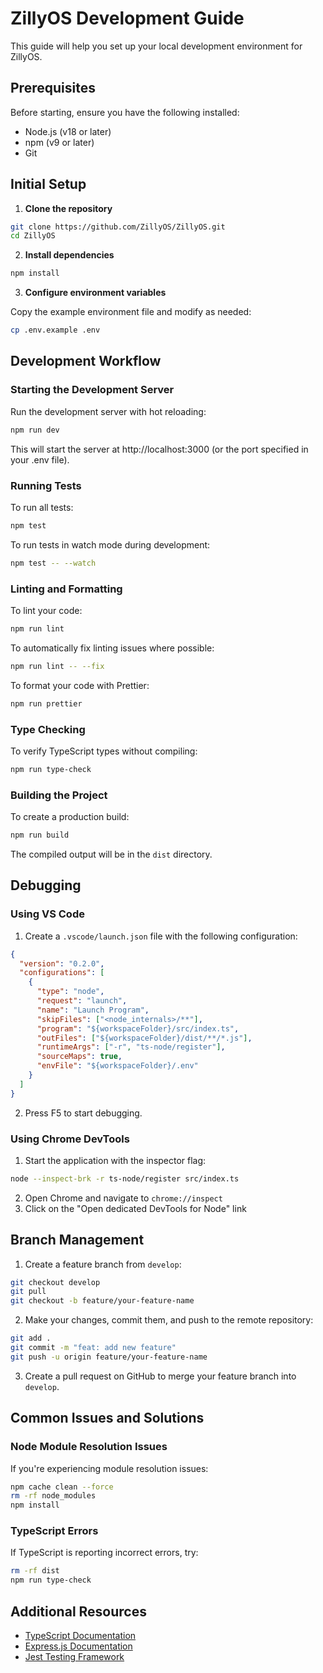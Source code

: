 # ZillyOS Development Guide

This guide will help you set up your local development environment for ZillyOS.

## Prerequisites

Before starting, ensure you have the following installed:

- Node.js (v18 or later)
- npm (v9 or later)
- Git

## Initial Setup

1. **Clone the repository**

```bash
git clone https://github.com/ZillyOS/ZillyOS.git
cd ZillyOS
```

2. **Install dependencies**

```bash
npm install
```

3. **Configure environment variables**

Copy the example environment file and modify as needed:

```bash
cp .env.example .env
```

## Development Workflow

### Starting the Development Server

Run the development server with hot reloading:

```bash
npm run dev
```

This will start the server at http://localhost:3000 (or the port specified in your .env file).

### Running Tests

To run all tests:

```bash
npm test
```

To run tests in watch mode during development:

```bash
npm test -- --watch
```

### Linting and Formatting

To lint your code:

```bash
npm run lint
```

To automatically fix linting issues where possible:

```bash
npm run lint -- --fix
```

To format your code with Prettier:

```bash
npm run prettier
```

### Type Checking

To verify TypeScript types without compiling:

```bash
npm run type-check
```

### Building the Project

To create a production build:

```bash
npm run build
```

The compiled output will be in the `dist` directory.

## Debugging

### Using VS Code

1. Create a `.vscode/launch.json` file with the following configuration:

```json
{
  "version": "0.2.0",
  "configurations": [
    {
      "type": "node",
      "request": "launch",
      "name": "Launch Program",
      "skipFiles": ["<node_internals>/**"],
      "program": "${workspaceFolder}/src/index.ts",
      "outFiles": ["${workspaceFolder}/dist/**/*.js"],
      "runtimeArgs": ["-r", "ts-node/register"],
      "sourceMaps": true,
      "envFile": "${workspaceFolder}/.env"
    }
  ]
}
```

2. Press F5 to start debugging.

### Using Chrome DevTools

1. Start the application with the inspector flag:

```bash
node --inspect-brk -r ts-node/register src/index.ts
```

2. Open Chrome and navigate to `chrome://inspect`
3. Click on the "Open dedicated DevTools for Node" link

## Branch Management

1. Create a feature branch from `develop`:

```bash
git checkout develop
git pull
git checkout -b feature/your-feature-name
```

2. Make your changes, commit them, and push to the remote repository:

```bash
git add .
git commit -m "feat: add new feature"
git push -u origin feature/your-feature-name
```

3. Create a pull request on GitHub to merge your feature branch into `develop`.

## Common Issues and Solutions

### Node Module Resolution Issues

If you're experiencing module resolution issues:

```bash
npm cache clean --force
rm -rf node_modules
npm install
```

### TypeScript Errors

If TypeScript is reporting incorrect errors, try:

```bash
rm -rf dist
npm run type-check
```

## Additional Resources

- [TypeScript Documentation](https://www.typescriptlang.org/docs/)
- [Express.js Documentation](https://expressjs.com/)
- [Jest Testing Framework](https://jestjs.io/docs/getting-started) 